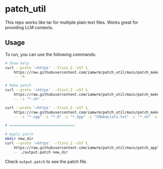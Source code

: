 # patch_util

This repo works like tar for multiple plain text files. Works great for providing LLM contexts.

## Usage

To run, you can use the following commands:

```bash
# Show help
curl --proto '=https' --tlsv1.2 -sSf \
    https://raw.githubusercontent.com/iamwrm/patch_util/main/patch_make.sh | bash -s  \
    -- -h 

# Make patch
curl --proto '=https' --tlsv1.2 -sSf \
    https://raw.githubusercontent.com/iamwrm/patch_util/main/patch_make.sh | bash -s  \
    -- -i "*.sh" .

curl --proto '=https' --tlsv1.2 -sSf \
    https://raw.githubusercontent.com/iamwrm/patch_util/main/patch_make.sh | bash -s  \
    -- -i "*.cpp" -i "*.h" -i "*.hpp" -i "CMakeLists.txt" -i "*.sh" -i "*.fbs" -e "build/" try_flatbuffers

# ==============================

# Apply patch
mkdir new_dir
curl --proto '=https' --tlsv1.2 -sSf \
    https://raw.githubusercontent.com/iamwrm/patch_util/main/patch_apply.sh | bash -s  \
    -- ./output.patch new_dir
```

Check `output.patch` to see the patch file.


